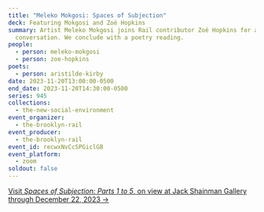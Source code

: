 ```yaml
---
title: "Meleko Mokgosi: Spaces of Subjection"
deck: Featuring Mokgosi and Zoë Hopkins
summary: Artist Meleko Mokgosi joins Rail contributor Zoë Hopkins for a
  conversation. We conclude with a poetry reading.
people:
  - person: meleko-mokgosi
  - person: zoe-hopkins
poets:
  - person: aristilde-kirby
date: 2023-11-20T13:00:00-0500
end_date: 2023-11-20T14:30:00-0500
series: 945
collections:
  - the-new-social-environment
event_organizer:
  - the-brooklyn-rail
event_producer:
  - the-brooklyn-rail
event_id: recwxNvCcSPGiclGB
event_platform:
  - zoom
soldout: false
---
```

[V﻿isit *Spaces of Subjection: Parts 1 to 5*, on view at Jack Shainman Gallery through December 22, 2023 →](https://jackshainman.com/exhibitions/meleko_mokgosi9)